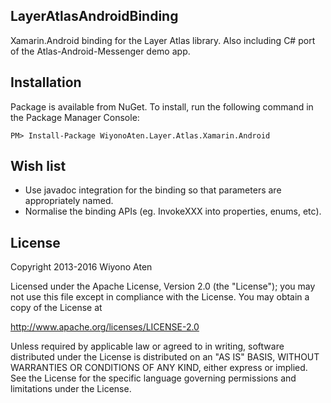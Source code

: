 ## LayerAtlasAndroidBinding

Xamarin.Android binding for the Layer Atlas library. Also including C# port of the Atlas-Android-Messenger demo app.

## Installation

Package is available from NuGet. To install, run the following command in the Package Manager Console:
```posh
PM> Install-Package WiyonoAten.Layer.Atlas.Xamarin.Android
```

## Wish list

* Use javadoc integration for the binding so that parameters are appropriately named.
* Normalise the binding APIs (eg. InvokeXXX into properties, enums, etc).

## License

Copyright 2013-2016 Wiyono Aten

Licensed under the Apache License, Version 2.0 (the "License");
you may not use this file except in compliance with the License.
You may obtain a copy of the License at

   http://www.apache.org/licenses/LICENSE-2.0

Unless required by applicable law or agreed to in writing, software
distributed under the License is distributed on an "AS IS" BASIS,
WITHOUT WARRANTIES OR CONDITIONS OF ANY KIND, either express or implied.
See the License for the specific language governing permissions and
limitations under the License.
